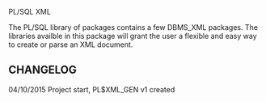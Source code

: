 PL/SQL XML

The PL/SQL library of packages contains a few DBMS_XML packages. The libraries availble in this package will grant the user a flexible and easy way to create or parse an XML document. 

CHANGELOG
---------

04/10/2015 Project start, PL$XML_GEN v1 created
